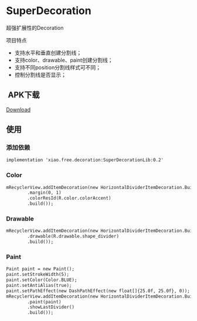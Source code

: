 # SuperDecoration
超强扩展性的Decoration

项目特点
* 支持水平和垂直创建分割线；
* 支持color、drawable、paint创建分割线；
* 支持不同position分割线样式可不同；
* 控制分割线是否显示；

##  APK下载
[Download](https://github.com/linuxjava/SuperDecoration/raw/master/apk/app-debug.apk)

## 使用
### 添加依赖
```xml
implementation 'xiao.free.decoration:SuperDecorationLib:0.2'
```
### Color

```xml
mRecyclerView.addItemDecoration(new HorizontalDividerItemDecoration.Builder(this)
        .margin(0, 1)
        .colorResId(R.color.colorAccent)
        .build());
```
### Drawable
```xml
mRecyclerView.addItemDecoration(new HorizontalDividerItemDecoration.Builder(this)
        .drawable(R.drawable.shape_divider)
        .build());
```
### Paint
```xml
Paint paint = new Paint();
paint.setStrokeWidth(5);
paint.setColor(Color.BLUE);
paint.setAntiAlias(true);
paint.setPathEffect(new DashPathEffect(new float[]{25.0f, 25.0f}, 0));
mRecyclerView.addItemDecoration(new HorizontalDividerItemDecoration.Builder(this)
        .paint(paint)
        .showLastDivider()
        .build());
```





